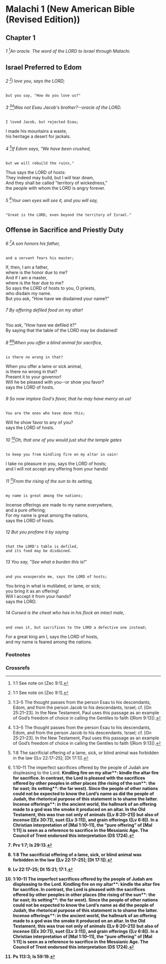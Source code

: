 
# Malachi 1 (New American Bible (Revised Edition))
## Chapter 1

###### 1 [^a]An oracle. The word of the LORD to Israel through Malachi.

## Israel Preferred to Edom

###### 2 [^A]I love you, says the LORD;  
    but you say, "How do you love us?"  

###### 3 [^b][^B]Was not Esau Jacob's brother?--oracle of the LORD.  
    I loved Jacob, but rejected Esau;  
I made his mountains a waste,  
    his heritage a desert for jackals.  

###### 4 [^C]If Edom says, "We have been crushed,  
    but we will rebuild the ruins,"  
Thus says the LORD of hosts:  
    They indeed may build, but I will tear down,  
And they shall be called "territory of wickedness,"  
    the people with whom the LORD is angry forever.  

###### 5 [^D]Your own eyes will see it, and you will say,  
    "Great is the LORD, even beyond the territory of Israel."

## Offense in Sacrifice and Priestly Duty

###### 6 [^E]A son honors his father,  
    and a servant fears his master;  
If, then, I am a father,  
    where is the honor due to me?  
And if I am a master,  
    where is the fear due to me?  
So says the LORD of hosts to you, O priests,  
    who disdain my name.  
But you ask, "How have we disdained your name?"  

###### 7     By offering defiled food on my altar!  
You ask, "How have we defiled it?"  
    By saying that the table of the LORD may be disdained!  

###### 8 [^c][^F]When you offer a blind animal for sacrifice,  
    is there no wrong in that?  
When you offer a lame or sick animal,  
    is there no wrong in that?  
Present it to your governor!  
    Will he be pleased with you--or show you favor?  
    says the LORD of hosts.  

###### 9 So now implore God's favor, that he may have mercy on us!  
    You are the ones who have done this;  
Will he show favor to any of you?  
    says the LORD of hosts.  

###### 10 [^d]Oh, that one of you would just shut the temple gates  
    to keep you from kindling fire on my altar in vain!  
I take no pleasure in you, says the LORD of hosts;  
    and I will not accept any offering from your hands!  

###### 11 [^G]From the rising of the sun to its setting,  
    my name is great among the nations;  
Incense offerings are made to my name everywhere,  
    and a pure offering;  
For my name is great among the nations,  
    says the LORD of hosts.  

###### 12 But you profane it by saying  
    that the LORD's table is defiled,  
    and its food may be disdained.  

###### 13 You say, "See what a burden this is!"  
    and you exasperate me, says the LORD of hosts;  
You bring in what is mutilated, or lame, or sick;  
    you bring it as an offering!  
Will I accept it from your hands?  
    says the LORD.  

###### 14 Cursed is the cheat who has in his flock an intact male,  
    and vows it, but sacrifices to the LORD a defective one instead;  
For a great king am I, says the LORD of hosts,  
    and my name is feared among the nations.

### Footnotes
[^a]: 1:1 See note on [Zec 9:1].
[^b]: 1:3–5 The thought passes from the person Esau to his descendants, Edom, and from the person Jacob to his descendants, Israel; cf. [Gn 25:21–23]. In the New Testament, Paul uses this passage as an example of God’s freedom of choice in calling the Gentiles to faith ([Rom 9:13]).
[^c]: 1:8 The sacrificial offering of a lame, sick, or blind animal was forbidden in the law ([Lv 22:17–25]; [Dt 17:1]).
[^d]: 1:10–11 The imperfect sacrifices offered by the people of Judah are displeasing to the Lord. <b class="catch-word">Kindling fire on my altar**: kindle the altar fire for sacrifice. In contrast, the Lord is pleased with the sacrifices offered by other peoples in other places (<b class="catch-word">the rising of the sun**: the far east; <b class="catch-word">its setting**: the far west). Since the people of other nations could not be expected to know the Lord’s name as did the people of Judah, the rhetorical purpose of this statement is to shame the latter. <b class="catch-word">Incense offerings**: in the ancient world, the hallmark of an offering made to a god was the smoke it produced on an altar. In the Old Testament, this was true not only of animals ([Lv 8:20–21]) but also of incense ([Ex 30:7]), suet ([Lv 3:11]), and grain offerings ([Lv 6:8]). In a Christian interpretation of [Mal 1:10–11], the “pure offering” of [Mal 1:11] is seen as a reference to sacrifice in the Messianic Age. The Council of Trent endorsed this interpretation (DS 1724).

### Crossrefs
[^A]: Dt 7:8; Ez 16; Hos 11:1; Am 1:11.
[^B]: Gn 25:23; Rom 9:13.
[^C]: Is 34:2–15; 63:1–6; Jer 49:7–22; Ob 21.
[^D]: Is 60.
[^E]: Prv 1:7; Is 29:13.
[^F]: Lv 22:17–25; Dt 15:21; 17:1.
[^G]: Ps 113:3; Is 59:19.

